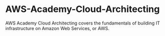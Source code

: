 # AWS-Academy-Cloud-Architecting
AWS Academy Cloud Architecting covers the fundamentals of building IT infrastructure on Amazon Web Services, or AWS. 

